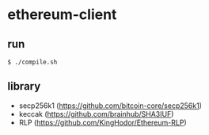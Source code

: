 # ethereum-client


## run
```
$ ./compile.sh
```

## library
- secp256k1 (https://github.com/bitcoin-core/secp256k1)
- keccak (https://github.com/brainhub/SHA3IUF)
- RLP (https://github.com/KingHodor/Ethereum-RLP)
